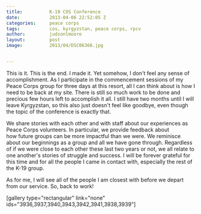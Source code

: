 ```yaml
---
title:			K-19 COS Conference
date:			2013-04-06 22:52:05 Z
categories:		peace corps
tags:			cos, kyrgyzstan, peace corps, rpcv
author:			judsonlmoore
layout:			post
image:			2013/04/DSC06366.jpg


---
```


This is it. This is the end. I made it. Yet somehow, I don't feel any sense of accomplishment. As I participate in the commencement sessions of my Peace Corps group for three days at this resort, all I can think about is how I need to be back at my site. There is still so much work to be done and precious few hours left to accomplish it all. I still have two months until I will leave Kyrgyzstan, so this also just doesn't feel like goodbye, even though the topic of the conference is exactly that.

We share stories with each other and with staff about our experiences as Peace Corps volunteers. In particular, we provide feedback about how future groups can be more impactful than we were. We reminisce about our beginnings as a group and all we have gone through. Regardless of if we were close to each other these last two years or not, we all relate to one another's stories of struggle and success. I will be forever grateful for this time and for all the people I came in contact with, especially the rest of the K-19 group.

As for me, I will see all of the people I am closest with before we depart from our service. So, back to work!

[gallery type="rectangular" link="none" ids="3936,3937,3940,3943,3942,3941,3938,3939"]
